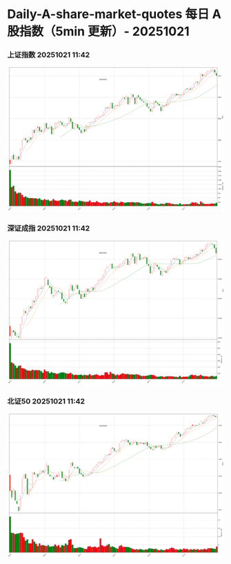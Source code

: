 
# Daily-A-share-market-quotes 每日 A 股指数（5min 更新）- 20251021

### 上证指数 20251021 11:42
![](./fig/2025/10/20251021-sh000001.png)

### 深证成指 20251021 11:42
![](./fig/2025/10/20251021-sz399001.png)

### 北证50 20251021 11:42
![](./fig/2025/10/20251021-bj899050.png)
